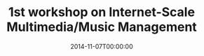 ---
acronym: ISMM14
date: '2014-11-07T00:00:00'
ext_url: http://www.idmi.nus.edu.sg/ismm2014/
location: Orlando, Florida, USA
submission_date: '2014-07-07T00:00:00'
title: 1st workshop on Internet-Scale Multimedia/Music Management
---